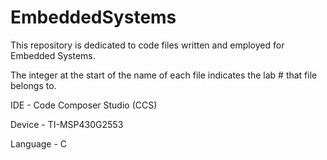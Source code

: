 # EmbeddedSystems

This repository is dedicated to code files written and employed for Embedded Systems.

The integer at the start of the name of each file indicates the lab # that file belongs to.

IDE - Code Composer Studio (CCS)

Device - TI-MSP430G2553

Language - C
